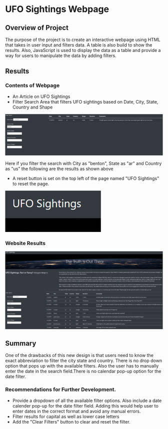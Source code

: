 # UFO Sightings Webpage

## Overview of Project

The purpose of the project is to create an interactive webpage using HTML that takes in user input and filters data. A table is also build to show the results. Also, JavaScript is used to display the data as a table and provide a way for users to manipulate the data by adding filters.

## Results

### Contents of Webpage

- An Article on UFO Sightings
- Filter Search Area that filters UFO sightings based on Date, City, State, Country and Shape

![Filter_Search.png](https://github.com/smj452/UFOs/blob/main/Static/images/Filter_Search.png)

Here if you filter the search with City as "benton", State as "ar" and Country as "us" the following are the results as shown above

- A reset button is set on the top left of the page named "UFO Sightings" to reset the page.

![Reset Button.png](https://github.com/smj452/UFOs/blob/main/Static/images/Reset%20Button.png)

### Website Results

![Website Results.png](https://github.com/smj452/UFOs/blob/main/Static/images/Website%20Results.png)

## Summary

One of the drawbacks of this new design is that users need to know the exact abbreviation to filter the city state and country. There is no drop down option that pops up with the available filters.
Also the user has to manually enter the date in the search field.There is no calendar pop-up option for the date filter. 


### Recommendations for Further Development.

- Provide a dropdown of all the available filter options. Also include a date calender pop-up for the date filter field. Adding this would help user to enter dates in the correct format and avoid any manual errors.
- Filter results for capital as well as lower case letters
- Add the "Clear Filters" button to clear and reset the filter.
